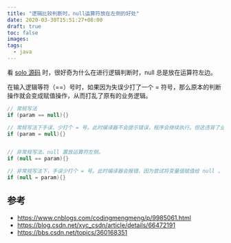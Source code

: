 ```yaml
---
title: "逻辑比较判断时，null运算符放在左侧的好处"
date: 2020-03-30T15:51:27+08:00
draft: true
toc: false
images:
tags: 
  - java
---
```


看 [solo 源码](https://github.com/88250/solo/blob/ed33d2bf39517ab981f42204c14bc468574f780a/src/main/java/org/b3log/solo/Server.java#L145) 时，很好奇为什么在进行逻辑判断时，null 总是放在运算符左边。

在输入逻辑等符（==）号时，如果因为失误少打了一个 = 符号，那么原本的判断操作就会变成赋值操作，从而打乱了原有的业务逻辑。

```java
// 常规写法
if (param == null){}

// 常规写法下手误，少打个 = 号。此时编译器不会提示错误，程序会继续执行。但这违背了业务逻辑，因为它总是表示为 false 。
if (param = null){}


// 非常规写法。null 置放运算符左侧。
if (null == param){}

// 非常规写法下，手误少打个 = 号。此时编译器会报错，因为尝试将变量值赋值给 null 。
if (null = param){} 
```

## 参考
+ https://www.cnblogs.com/codingmengmeng/p/9985061.html
+ https://blog.csdn.net/xyc_csdn/article/details/66472191
+ https://bbs.csdn.net/topics/360168351